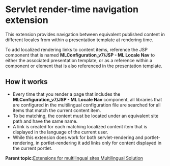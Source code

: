 # Servlet render-time navigation extension 

This extension provides navigation between equivalent published content in different locales from within a presentation template at rendering time.

To add localized rendering links to content items, reference the JSP component that is named **MLConfiguration\_v7/JSP - ML Locale Nav** to either the associated presentation template, or as a reference within a component or element that is also referenced in the presentation template.

## How it works

-   Every time that you render a page that includes the **MLConfiguration\_v7/JSP - ML Locale Nav** component, all libraries that are configured in the multilingual configuration file are searched for all items that match the current content item.
-   To be matching, the content must be located under an equivalent site path and have the same name.
-   A link is created for each matching localized content item that is displayed in the language of the current user.
-   While this extension does work for both servlet-rendering and portlet-rendering, in portlet-rendering it add links only for content displayed in the current portlet.

**Parent topic:**[Extensions for multilingual sites  Multilingual Solution](../wcm/wcm_mls_extensions.md)


